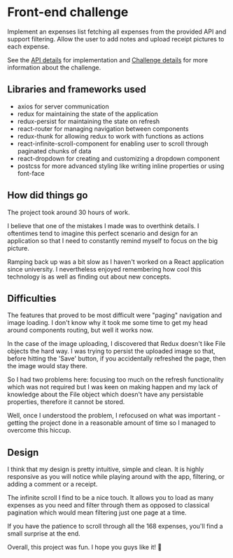 # Front-end challenge
Implement an expenses list fetching all expenses from the provided API and support filtering. Allow the user to add notes and upload receipt pictures to each expense.

See the [API details](https://github.com/pleo-io/frontend-challenge/blob/master/api/README.md) for implementation and [Challenge details](https://github.com/pleo-io/frontend-challenge) for more information about the challenge.

## Libraries and frameworks used
- axios for server communication
- redux for maintaining the state of the application
- redux-persist for maintaining the state on refresh
- react-router for managing navigation between components
- redux-thunk for allowing redux to work with functions as actions
- react-infinite-scroll-component for enabling user to scroll through paginated chunks of data
- react-dropdown for creating and customizing a dropdown component
- postcss for more advanced styling like writing inline properties or using font-face

## How did things go
The project took around 30 hours of work. 

I believe that one of the mistakes I made was to overthink details. I oftentimes tend to imagine this perfect scenario and design for an application so that I need to constantly remind myself to focus on the big picture.

Ramping back up was a bit slow as I haven't worked on a React application since university. I nevertheless enjoyed remembering how cool this technology is as well as finding out about new concepts.

## Difficulties
The features that proved to be most difficult were "paging" navigation and image loading. I don't know why it took me some time to get my head around components routing, but well it works now. 

In the case of the image uploading, I discovered that Redux doesn't like File objects the hard way. I was trying to persist the uploaded image so that, before hitting the 'Save' button, if you accidentally refreshed the page, then the image would stay there.

So I had two problems here: focusing too much on the refresh functionality which was not required but I was keen on making happen and my lack of knowledge about the File object which doesn't have any persistable properties, therefore it cannot be stored.

Well, once I understood the problem, I refocused on what was important - getting the project done in a reasonable amount of time so I managed to overcome this hiccup.

## Design
I think that my design is pretty intuitive, simple and clean. It is highly responsive as you will notice while playing around with the app, filtering, or adding a comment or a receipt.

The infinite scroll I find to be a nice touch. It allows you to load as many expenses as you need and filter through them as opposed to classical pagination which would mean filtering just one page at a time. 

If you have the patience to scroll through all the 168 expenses, you'll find a small surprise at the end.


Overall, this project was fun. I hope you guys like it! 😬